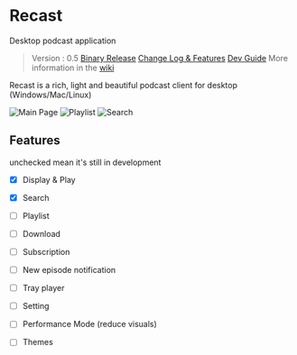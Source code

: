 # Recast
 Desktop podcast application

> Version : 0.5
> [Binary Release](https://github.com/MustafaHi/Recast/releases)
> [Change Log & Features](https://github.com/MustafaHi/Recast/wiki/Change-log-&-Features)
> [Dev Guide](https://github.com/MustafaHi/Recast/wiki/Dev-Guide)
> More information in the [wiki](https://github.com/MustafaHi/Recast/wiki)

Recast is a rich, light and beautiful podcast client for desktop (Windows/Mac/Linux)

![Main Page](https://i.imgur.com/99BT5Pq.png)
![Playlist](https://i.imgur.com/Prk0fex.png)
![Search](https://i.imgur.com/p2cjHqg.png)

## Features
unchecked mean it's still in development

- [x] Display & Play
- [x] Search
- [ ] Playlist
- [ ] Download
- [ ] Subscription
- [ ] New episode notification
- [ ] Tray player
- [ ] Setting
- [ ] Performance Mode (reduce visuals)
- [ ] Themes


